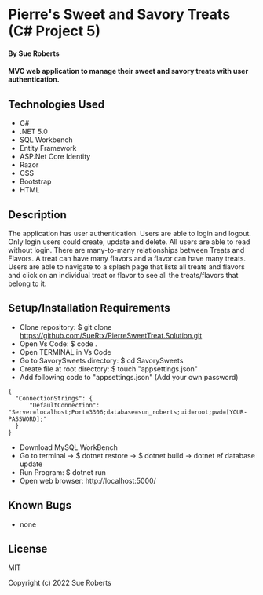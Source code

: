 # Pierre's Sweet and Savory Treats (C# Project 5)

#### By Sue Roberts

####  MVC web application to manage their sweet and savory treats with user authentication. 

## Technologies Used

* C#
* .NET 5.0
* SQL Workbench
* Entity Framework
* ASP.Net Core Identity
* Razor
* CSS
* Bootstrap
* HTML

## Description

The application has user authentication. Users are able to login and logout. Only login users could create, update and delete. All users are able to read without login. There are many-to-many relationships between Treats and Flavors. A treat can have many flavors and a flavor can have many treats. Users are able to navigate to a splash page that lists all treats and flavors and click on an individual treat or flavor to see all the treats/flavors that belong to it.

## Setup/Installation Requirements

* Clone repository: $ git clone https://github.com/SueRtx/PierreSweetTreat.Solution.git  
* Open Vs Code: $ code .   
* Open TERMINAL in Vs Code
* Go to SavorySweets directory: $ cd SavorySweets
* Create file at root directory: $ touch "appsettings.json"
* Add following code to "appsettings.json" (Add your own password)
```
{
  "ConnectionStrings": {
      "DefaultConnection": "Server=localhost;Port=3306;database=sun_roberts;uid=root;pwd=[YOUR-PASSWORD];"
  }
}

``` 
* Download MySQL WorkBench  
* Go to terminal  → $ dotnet restore → $ dotnet build → dotnet ef database update
* Run Program: $ dotnet run  
* Open web browser: http://localhost:5000/  

## Known Bugs

* none

## License

MIT

Copyright (c) 2022 Sue Roberts